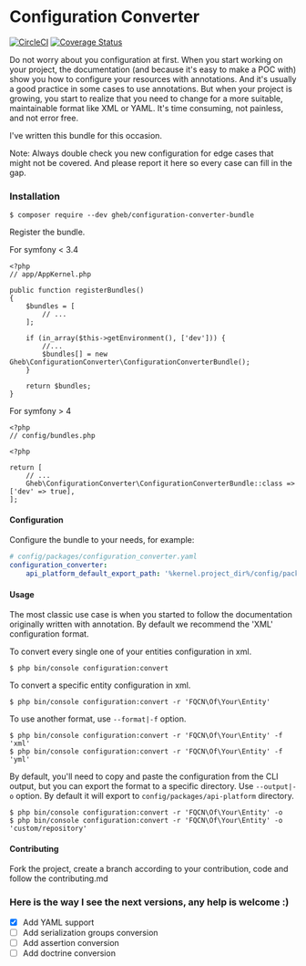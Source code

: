 # Configuration Converter

[![CircleCI](https://circleci.com/gh/GregoireHebert/configuration-converter-bundle.svg?style=shield)](https://circleci.com/gh/GregoireHebert/configuration-converter-bundle)
[![Coverage Status](https://coveralls.io/repos/github/GregoireHebert/configuration-converter-bundle/badge.svg)](https://coveralls.io/github/GregoireHebert/configuration-converter-bundle)

Do not worry about you configuration at first.
When you start working on your project, the documentation (and because it's easy to make a POC with) show you how to configure your resources with annotations.
And it's usually a good practice in some cases to use annotations.
But when your project is growing, you start to realize that you need to change for a more suitable, maintainable format like XML or YAML.
It's time consuming, not painless, and not error free.

I've written this bundle for this occasion.

Note: Always double check you new configuration for edge cases that might not be covered. And please report it here so every case can fill in the gap.

### Installation

```shell
$ composer require --dev gheb/configuration-converter-bundle
```

Register the bundle.

For symfony < 3.4

```
<?php
// app/AppKernel.php

public function registerBundles()
{
    $bundles = [
        // ...
    ];

    if (in_array($this->getEnvironment(), ['dev'])) {
        //...
        $bundles[] = new Gheb\ConfigurationConverter\ConfigurationConverterBundle();
    }

    return $bundles;
}
```

For symfony > 4

```
<?php
// config/bundles.php

<?php

return [
    // ...
    Gheb\ConfigurationConverter\ConfigurationConverterBundle::class => ['dev' => true],
];
```

#### Configuration

Configure the bundle to your needs, for example:

```yaml
# config/packages/configuration_converter.yaml
configuration_converter:
    api_platform_default_export_path: '%kernel.project_dir%/config/packages/api-platform/' #(default)

```

#### Usage

The most classic use case is when you started to follow the documentation originally written with annotation.
By default we recommend the 'XML' configuration format.

To convert every single one of your entities configuration in xml.

```shell
$ php bin/console configuration:convert
```

To convert a specific entity configuration in xml.

```shell
$ php bin/console configuration:convert -r 'FQCN\Of\Your\Entity'
```

To use another format, use `--format|-f` option.

```shell
$ php bin/console configuration:convert -r 'FQCN\Of\Your\Entity' -f 'xml'
$ php bin/console configuration:convert -r 'FQCN\Of\Your\Entity' -f 'yml'
```

By default, you'll need to copy and paste the configuration from the CLI output, but you can export the format to a specific directory.
Use `--output|-o` option. By default it will export to `config/packages/api-platform` directory.

```shell
$ php bin/console configuration:convert -r 'FQCN\Of\Your\Entity' -o
$ php bin/console configuration:convert -r 'FQCN\Of\Your\Entity' -o 'custom/repository'
```

#### Contributing

Fork the project, create a branch according to your contribution, code and follow the contributing.md

### Here is the way I see the next versions, any help is welcome :)

- [x] Add YAML support
- [ ] Add serialization groups conversion
- [ ] Add assertion conversion
- [ ] Add doctrine conversion
